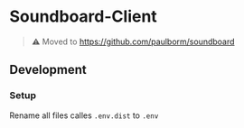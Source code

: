 # Soundboard-Client

> ⚠️ Moved to https://github.com/paulborm/soundboard

## Development

### Setup

Rename all files calles `.env.dist` to `.env`
